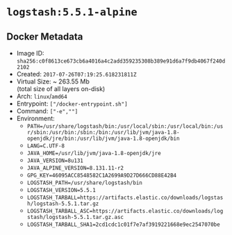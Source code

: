 # `logstash:5.5.1-alpine`

## Docker Metadata

- Image ID: `sha256:c0f8613ce673cb6a4016a4c2add359235308b389e91d6a7f9db4067f240d2102`
- Created: `2017-07-26T07:19:25.618231811Z`
- Virtual Size: ~ 263.55 Mb  
  (total size of all layers on-disk)
- Arch: `linux`/`amd64`
- Entrypoint: `["/docker-entrypoint.sh"]`
- Command: `["-e",""]`
- Environment:
  - `PATH=/usr/share/logstash/bin:/usr/local/sbin:/usr/local/bin:/usr/sbin:/usr/bin:/sbin:/bin:/usr/lib/jvm/java-1.8-openjdk/jre/bin:/usr/lib/jvm/java-1.8-openjdk/bin`
  - `LANG=C.UTF-8`
  - `JAVA_HOME=/usr/lib/jvm/java-1.8-openjdk/jre`
  - `JAVA_VERSION=8u131`
  - `JAVA_ALPINE_VERSION=8.131.11-r2`
  - `GPG_KEY=46095ACC8548582C1A2699A9D27D666CD88E42B4`
  - `LOGSTASH_PATH=/usr/share/logstash/bin`
  - `LOGSTASH_VERSION=5.5.1`
  - `LOGSTASH_TARBALL=https://artifacts.elastic.co/downloads/logstash/logstash-5.5.1.tar.gz`
  - `LOGSTASH_TARBALL_ASC=https://artifacts.elastic.co/downloads/logstash/logstash-5.5.1.tar.gz.asc`
  - `LOGSTASH_TARBALL_SHA1=2cd1cdc1c01f7e7af3919221668e9ec2547070be`
